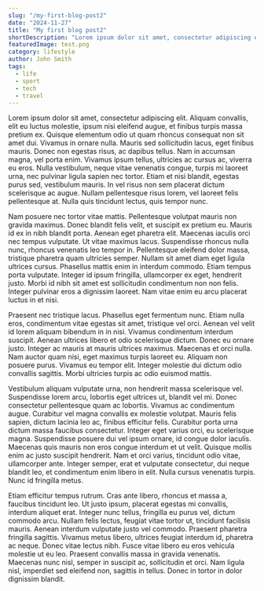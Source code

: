 ```yaml
---
slug: "/my-first-blog-post2"
date: "2024-11-27"
title: "My first blog post2"
shortDescription: "Lorem ipsum dolor sit amet, consectetur adipiscing elit. Aliquam convallis, elit eu luctus molestie"
featuredImage: test.png
category: lifestyle
author: John Smith
tags: 
  - life
  - sport
  - tech
  - travel
---
```


Lorem ipsum dolor sit amet, consectetur adipiscing elit. Aliquam convallis, elit eu luctus molestie, ipsum nisi eleifend augue, et finibus turpis massa pretium ex. Quisque elementum odio ut quam rhoncus consequat non sit amet dui. Vivamus in ornare nulla. Mauris sed sollicitudin lacus, eget finibus mauris. Donec non egestas risus, ac dapibus tellus. Nam in accumsan magna, vel porta enim. Vivamus ipsum tellus, ultricies ac cursus ac, viverra eu eros. Nulla vestibulum, neque vitae venenatis congue, turpis mi laoreet urna, nec pulvinar ligula sapien nec tortor. Etiam et nisi blandit, egestas purus sed, vestibulum mauris. In vel risus non sem placerat dictum scelerisque ac augue. Nullam pellentesque risus lorem, vel laoreet felis pellentesque at. Nulla quis tincidunt lectus, quis tempor nunc.

Nam posuere nec tortor vitae mattis. Pellentesque volutpat mauris non gravida maximus. Donec blandit felis velit, et suscipit ex pretium eu. Mauris id ex in nibh blandit porta. Aenean eget pharetra elit. Maecenas iaculis orci nec tempus vulputate. Ut vitae maximus lacus. Suspendisse rhoncus nulla nunc, rhoncus venenatis leo tempor in. Pellentesque eleifend dolor massa, tristique pharetra quam ultricies semper. Nullam sit amet diam eget ligula ultrices cursus. Phasellus mattis enim in interdum commodo. Etiam tempus porta vulputate. Integer id ipsum fringilla, ullamcorper ex eget, hendrerit justo. Morbi id nibh sit amet est sollicitudin condimentum non non felis. Integer pulvinar eros a dignissim laoreet. Nam vitae enim eu arcu placerat luctus in et nisi.

Praesent nec tristique lacus. Phasellus eget fermentum nunc. Etiam nulla eros, condimentum vitae egestas sit amet, tristique vel orci. Aenean vel velit id lorem aliquam bibendum in in nisi. Vivamus condimentum interdum suscipit. Aenean ultrices libero et odio scelerisque dictum. Donec eu ornare justo. Integer ac mauris at mauris ultrices maximus. Maecenas et orci nulla. Nam auctor quam nisi, eget maximus turpis laoreet eu. Aliquam non posuere purus. Vivamus eu tempor elit. Integer molestie dui dictum odio convallis sagittis. Morbi ultricies turpis ac odio euismod mattis.

Vestibulum aliquam vulputate urna, non hendrerit massa scelerisque vel. Suspendisse lorem arcu, lobortis eget ultrices ut, blandit vel mi. Donec consectetur pellentesque quam ac lobortis. Vivamus ac condimentum augue. Curabitur vel magna convallis ex molestie volutpat. Mauris felis sapien, dictum lacinia leo ac, finibus efficitur felis. Curabitur porta urna dictum massa faucibus consectetur. Integer eget varius orci, eu scelerisque magna. Suspendisse posuere dui vel ipsum ornare, id congue dolor iaculis. Maecenas quis mauris non eros congue interdum et ut velit. Quisque mollis enim ac justo suscipit hendrerit. Nam et orci varius, tincidunt odio vitae, ullamcorper ante. Integer semper, erat et vulputate consectetur, dui neque blandit leo, et condimentum enim libero in elit. Nulla cursus venenatis turpis. Nunc id fringilla metus.

Etiam efficitur tempus rutrum. Cras ante libero, rhoncus et massa a, faucibus tincidunt leo. Ut justo ipsum, placerat egestas mi convallis, interdum aliquet erat. Integer nunc tellus, fringilla eu purus vel, dictum commodo arcu. Nullam felis lectus, feugiat vitae tortor ut, tincidunt facilisis mauris. Aenean interdum vulputate justo vel commodo. Praesent pharetra fringilla sagittis. Vivamus metus libero, ultrices feugiat interdum id, pharetra ac neque. Donec vitae lectus nibh. Fusce vitae libero eu eros vehicula molestie ut eu leo. Praesent convallis massa in gravida venenatis. Maecenas nunc nisl, semper in suscipit ac, sollicitudin et orci. Nam ligula nisl, imperdiet sed eleifend non, sagittis in tellus. Donec in tortor in dolor dignissim blandit.